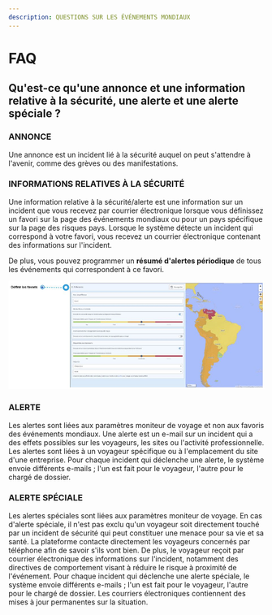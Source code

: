 ```yaml
---
description: QUESTIONS SUR LES ÉVÉNEMENTS MONDIAUX
---
```


# FAQ

## Qu'est-ce qu'une annonce et une information relative à la sécurité, une alerte et une alerte spéciale ?

### **ANNONCE**

Une annonce est un incident lié à la sécurité auquel on peut s'attendre à l'avenir, comme des grèves ou des manifestations.

### INFORMATIONS RELATIVES À LA SÉCURITÉ

Une information relative à la sécurité/alerte est une information sur un incident que vous recevez par courrier électronique lorsque vous définissez un favori sur la page des événements mondiaux ou pour un pays spécifique sur la page des risques pays. Lorsque le système détecte un incident qui correspond à votre favori, vous recevez un courrier électronique contenant des informations sur l'incident.

De plus, vous pouvez programmer un **résumé d'alertes périodique** de tous les événements qui correspondent à ce favori.

![](../.gitbook/assets/mn_img02.JPG)

### ALERTE

Les alertes sont liées aux paramètres moniteur de voyage et non aux favoris des événements mondiaux. Une alerte est un e-mail sur un incident qui a des effets possibles sur les voyageurs, les sites ou l'activité professionnelle. Les alertes sont liées à un voyageur spécifique ou à l'emplacement du site d'une entreprise. Pour chaque incident qui déclenche une alerte, le système envoie différents e-mails ; l'un est fait pour le voyageur, l'autre pour le chargé de dossier.

### **ALERTE SPÉCIALE**

Les alertes spéciales sont liées aux paramètres moniteur de voyage. En cas d'alerte spéciale, il n'est pas exclu qu'un voyageur soit directement touché par un incident de sécurité qui peut constituer une menace pour sa vie et sa santé. La plateforme contacte directement les voyageurs concernés par téléphone afin de savoir s'ils vont bien. De plus, le voyageur reçoit par courrier électronique des informations sur l'incident, notamment des directives de comportement visant à réduire le risque à proximité de l'événement. Pour chaque incident qui déclenche une alerte spéciale, le système envoie différents e-mails ; l'un est fait pour le voyageur, l'autre pour le chargé de dossier. Les courriers électroniques contiennent des mises à jour permanentes sur la situation.

